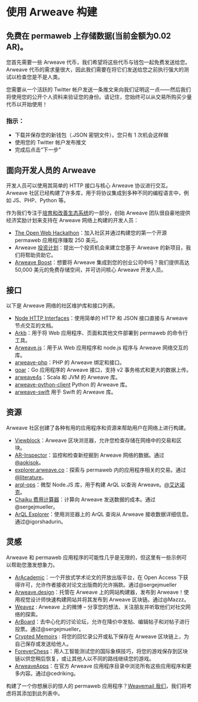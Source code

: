 # 使用 Arweave 构建
## 免费在 permaweb 上存储数据(当前金额为0.02 AR)。
您首先需要一些 Arweave 代币，我们希望将这些代币与钱包一起免费发送给您。Arweave 代币的需求量很大，因此我们需要在将它们发送给您之前执行强大的测试以检查您是不是人类。

您需要从一个活跃的 Twitter 帐户发送一条推文来向我们证明这一点——然后我们将使用您的公开个人资料来验证您的身份。请记住，您始终可以从交易所购买少量代币以开始使用！

### 指示：
- 下载并保存您的新钱包（.JSON 密钥文件）。您只有 1 次机会这样做
- 使用您的 Twitter 帐户发布推文
- 完成后点击“下一步”

## 面向开发人员的 Arweave
开发人员可以使用其简单的 HTTP 接口与核心 Arweave 协议进行交互。Arweave 社区已经构建了许多库，用于将协议集成到多种不同的编程语言中，例如 JS、PHP、Python 等。

作为我们专注于[培育和改善生态系统](https://www.arweave.org/get-involved/investment-funding)的一部分，创始 Arweave 团队很自豪地提供经济奖励计划来支持在 Arweave 网络上构建的开发人员：

- [The Open Web Hackathon](https://github.com/ArweaveTeam/Bounties/issues/1)：加入社区并通过构建您的第一个开源 permaweb 应用程序赚取 250 美元。
- Arweave [投资计划](https://www.arweave.org/get-involved/investment-funding)：提出一个投资机会来建立您基于 Arweave 的新项目，我们将帮助资助它。
- [Arweave Boost](https://www.arweave.org/get-involved/boost)：想要将 Arweave 集成到您的创业公司中吗？我们提供高达 50,000 美元的免费存储空间，并可访问核心 Arweave 开发人员。

## 接口
以下是 Arweave 网络的社区维护库和接口列表。

- [Node HTTP Interfaces](https://docs.arweave.org/developers/server/http-api)：使用简单的 HTTP 和 JSON 接口直接与 Arweave 节点交互的文档。
- [Arkb](https://github.com/textury/arkb)：用于将 Web 应用程序、页面和其他文件部署到 permaweb 的命令行工具。
- [Arweave.js](https://github.com/ArweaveTeam/arweave-js)：用于从 Web 应用程序和 node.js 程序与 Arweave 网络交互的库。
- [arweave-php](https://github.com/ArweaveTeam/arweave-php)：PHP 的 Arweave 绑定和接口。
- [goar](https://github.com/everFinance/goar)：Go 应用程序的 Arweave 接口，支持 v2 事务格式和更大的数据上传。
- [arweave4s](https://index.scala-lang.org/toknapp/arweave4s/)：Scala 和 JVM 的 Arweave 库。
- [arweave-python-client](https://github.com/MikeHibbert/arweave-python-client) Python 的 Arweave 库。
- [arweave-swift](https://github.com/lukereichold/arweave-swift) 用于 Swift 的 Arweave 库。

## 资源
Arweave 社区创建了各种有用的应用程序和资源来帮助用户在网络上进行构建。

- [Viewblock](https://viewblock.io/arweave)：Arweave 区块浏览器，允许您检查存储在网络中的交易和区块。
- [AR-Inspector](https://mdflqndwudrx.arweave.net/A7ctf1azriZxHGWKurMQfDFrGOncG-MBn4A59Tt1kzw/index.html)：监控和检查新挖掘到 Arweave 网络的数据。通过 [@aokisok](https://twitter.com/aidanokk)。
- [explorer.arweave.co](https://explorer.arweave.co/)：探索与 permaweb 内的应用程序相关的交易。通过 [@Iiterature](https://twitter.com/Iiterature)。
- [arql-ops](https://www.npmjs.com/package/arql-ops)：微型 Node.JS 库，用于构建 ArQL 以查询 Arweave。[@艾达诺克](https://twitter.com/aidanokk)。
- [Chaiku 费用计算器](https://jcx2olqdzwgm.arweave.net/71giX-OY-3LwXtfr44B2dDyzW8mPHEAKA-q0wGT0aRM)：计算向 Arweave 发送数据的成本。通过@sergejmueller。
- [ArQL Explorer](https://arweave.net/1w40L6Z8WLrRTZiBRcp4qMPaMuJfblUlB9pqovkh5PQ)：使用浏览器上的 ArQL 查询从 Arweave 接收数据详细信息。通过@igorshadurin。

## 灵感
Arweave 和 permaweb 应用程序的可能性几乎是无限的，但这里有一些示例可以帮助您激发想象力。

- [ArAcademic](https://ss6puabcq3ch.arweave.net/5Yeg3wT4COQL6Bz-tdp9xlmeiwgcOO8NupjpEUDXZ5Y/index.html)：一个开放式学术论文的开放出版平台，在 Open Access 下获得许可，允许作者接收对论文出版商的允许捐款。通过@sergejmueller
- [Arweave.design](https://vcqtklnwzwwb.arweave.net/gjKOrm2IiK-CZR8tTtHjhsxpqRwI2py86ByW3iSawuA)：托管在 Arweave 上的网站构建器，发布到 Arweave！使用视觉设计师快速构建网站并将其发布到 Arweave 区块链。通过@Mazzz。
- [Weavez](https://arweave.net/VunvbV4jJENn9yHaCi0E0mHHnqhLf_nQ0Q2tOHA0YHk) : Arweave 上的微博 – 分享您的想法、关注朋友并听取他们对社交网络的探索。
- [ArBoard](https://arweave.net/pvmiu4SZKQGWAYjrLWzE_mI70u1-v8zIzQ8WaxIYURk)：去中心化的讨论论坛，允许在降价中发帖、编辑帖子和对帖子进行投票。通过@sergejmueller。
- [Crypted Memoirs](https://2soifguq3mp7.arweave.net/oJKhu2TL65k-zLLCLWIgIoZNta4X0PcCz0ay3DYzGfY) : 将您的回忆录公开或私下保存在 Arweave 区块链上，为自己保存或发送给他人。
- [ForeverChess](https://vuljlnuj7tui.arweave.net/moNZ-mmpch7SH3GUsZiuR47m1Tn242vVtT6IjqsHcvM)：用人工智能测试您的国际象棋技巧，将您的游戏保存到区块链以供您稍后恢复，或让其他人以不同的路线继续您的游戏。
- [ArweaveApps](http://arweaveapps.com/)：在官方 Arweave 应用程序目录中浏览所有这些应用程序和更多内容。通过@cedriking。

构建了一个你想展示的惊人的 permaweb 应用程序？[Weavemail 我们](https://weavemail.app/?to=vLRHFqCw1uHu75xqB4fCDW-QxpkpJxBtFD9g4QYUbfw)，我们将考虑将其添加到此列表中。